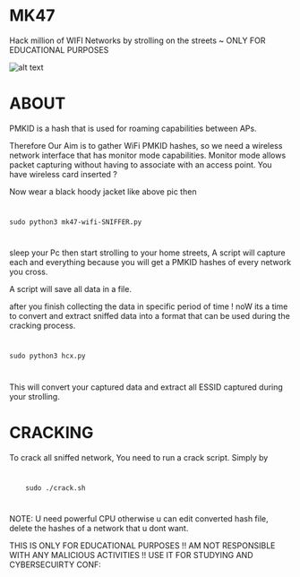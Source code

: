 # MK47
Hack million of WIFI Networks by strolling on the streets ~ ONLY FOR EDUCATIONAL PURPOSES


![alt text](https://cdn.discordapp.com/attachments/951192813477965856/1043484144333770802/SWETA.jpg)

# ABOUT
PMKID is a hash that is used for roaming capabilities between APs.

Therefore Our Aim is to gather WiFi PMKID hashes, so we need a wireless network interface that has monitor mode capabilities. Monitor mode allows packet capturing without having to associate with an access point. You have wireless card inserted ?

Now wear a black hoody jacket like above pic then
#
    sudo python3 mk47-wifi-SNIFFER.py 
#

sleep your Pc then start strolling to your home streets, A script will capture each and everything because you will get a PMKID hashes of every network you cross.

A script will save all data in a file.

after you finish collecting the data in specific period of time ! noW its a time to convert and extract sniffed data into a format that can be used during the cracking process.

#
    sudo python3 hcx.py 
#

This will convert your captured data and extract all ESSID captured during your strolling.

# CRACKING
To crack all sniffed network, You need to run a crack script. Simply by

#
        sudo ./crack.sh
#

NOTE: U need powerful CPU otherwise u can edit converted hash file, delete the hashes of a network that u dont want.

THIS IS ONLY FOR EDUCATIONAL PURPOSES !! AM NOT RESPONSIBLE WITH ANY MALICIOUS ACTIVITIES !! USE IT FOR STUDYING AND CYBERSECUIRTY CONF:





 
